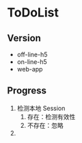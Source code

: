 # ToDoList

## Version

- off-line-h5
- on-line-h5
- web-app

## Progress

1. 检测本地 Session
   1. 存在：检测有效性
   2. 不存在：忽略
2.
